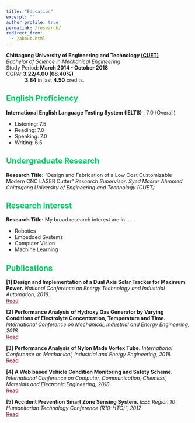 ```yaml
---
title: "Education"
excerpt: ""
author_profile: true
permalink: /research/
redirect_from: 
  - /about.html
---
```


**Chittagong University of Engineering and Technology [(CUET)](https://www.cuet.ac.bd/dept/me)**   
*Bachelor of Science in Mechanical Engineering*   
Study Period: <b>March 2014 - October 2018 </b>   
CGPA: <b>3.22/4.00 (68.40%)</b><br>
&nbsp; &nbsp; &nbsp; &nbsp; &nbsp; &nbsp; &nbsp;**3.84** in last **4.50** credits. 

## <font color="#00cc66"> English Proficiency </font>

**International English Language Testing System (IELTS)** : <b><font color= "#737373" >7.0</font></b> (Overall)
  * Listening: 7.5
  * Reading: 7.0
  * Speaking: 7.0
  * Writing:  6.5

## <font color="#00cc66"> Undergraduate Research </font>

**Research Title:**   “Design and Fabrication of a Low Cost Customizable Modern CNC LASER Cutter”
*Research Supervisor: Syed Masrur Ahmmed*
*Chittagong University of Engineering and Technology (CUET)*



## <font color="#00cc66"> Research Interest</font>

**Research Title:** 
My broad research interest are in ......

 * Robotics
 * Embedded Systems
 * Computer Vision
 * Machine Learning
  

## <font color="#00cc66"> Publications </font>  
 
**[1] Design and Implementation of a Dual Axis Solar Tracker for Maximum Power.**
*National Conference on Energy Technology and Industrial Automation, 2018.* 
<br><a href="../files/IET (1).pdf"><font color="#990033">Read</font></a></br>

**[2] Performance Analysis of Hydroxy Gas Generator by Varying Conditions of Electrolyte Concentration, Temperature and Time.**
*International Conference on Mechanical, Industrial and Energy Engineering, 2018.*
<br><a href="../files/ICMIEE18-323.pdf"><font color="#990033">Read</font></a>

**[3] Performance Analysis of Nylon Made Vortex Tube.**
*International Conference on Mechanical, Industrial and Energy Engineering, 2018.*
<br><a href="../files/ICMIEE18-172.pdf"><font color="#990033">Read</font></a>


**[4] A Web based Vehicle Condition Monitoring and Safety Scheme.**
*International Conference on Computer, Communication, Chemical, Materials and Electronic Engineering, 2018.*
<br><a href="../files/IC4ME2-2018_paper_335.pdf"><font color="#990033">Read</font></a>


**[5] Accident Prevention Smart Zone Sensing System.**
*IEEE Region 10 Humanitarian Technology Conference (R10-HTC)”, 2017.* 
<br><a href="../files/21144.pdf"><font color="#990033">Read</font></a>








 
